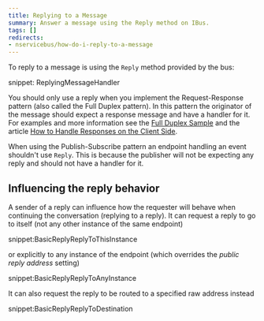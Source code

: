 ```yaml
---
title: Replying to a Message
summary: Answer a message using the Reply method on IBus.
tags: []
redirects:
- nservicebus/how-do-i-reply-to-a-message
---
```


To reply to a message is using the `Reply` method provided by the bus:

snippet: ReplyingMessageHandler

You should only use a reply when you implement the Request-Response pattern (also called the Full Duplex pattern). In this pattern the originator of the message should expect a response message and have a handler for it. For examples and more information see the [Full Duplex Sample](/samples/fullduplex/) and the article [How to Handle Responses on the Client Side](/nservicebus/messaging/handling-responses-on-the-client-side.md).

When using the Publish-Subscribe pattern an endpoint handling an event shouldn't use `Reply`. This is because the publisher will not be expecting any reply and should not have a handler for it.


## Influencing the reply behavior

A sender of a reply can influence how the requester will behave when continuing the conversation (replying to a reply). It can request a reply to go to itself (not any other instance of the same endpoint)

snippet:BasicReplyReplyToThisInstance

or explicitly to any instance of the endpoint (which overrides the *public reply address* setting)

snippet:BasicReplyReplyToAnyInstance

It can also request the reply to be routed to a specified raw address instead

snippet:BasicReplyReplyToDestination
